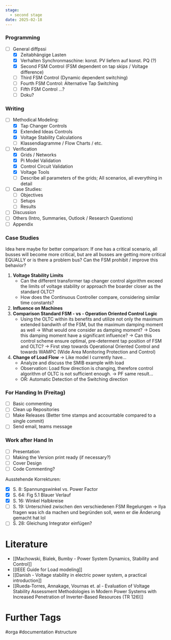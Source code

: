 ```yaml
---
stage:
  - second stage
date: 2025-02-18
---
```

### Programming
- [ ] General diffpssi
	- [x] Zeitabhängige Lasten
	- [x] Verhalten Synchronmaschine: konst. PV liefern auf konst. PQ (?)
	- [x] Second FSM Control (FSM dependent on tap skips / Voltage difference)
	- [ ] Third FSM Control (Dynamic dependent switching)
	- [ ] Fourth FSM Control: Alternative Tap Switching
	- [ ] Fifth FSM Control ...?
	- [ ] Doku?
### Writing
- [ ] Methodical Modeling:
	- [x] Tap Changer Controls
	- [x] Extended Ideas Controls
	- [x] Voltage Stability Calculations
	- [ ] Klassendiagramme / Flow Charts / etc.
- [ ] Verification
	- [x] Grids / Networks
	- [x] Pi Model Validation
	- [x] Control Circuit Validation
	- [x] Voltage Tools
	- [ ] Describe all parameters of the grids; All scenarios, all everything in detail
- [ ] Case Studies:
	- [ ] Objectives
	- [ ] Setups
	- [ ] Results
- [ ] Discussion
- [ ] Others (Intro, Summaries, Outlook / Research Questions)
- [ ] Appendix
### Case Studies
Idea here maybe for better comparison: If one has a critical scenario, all busses will become more critical, but are all busses are getting more critical EQUALLY or is there a problem bus? Can the FSM prohibit / improve this behavior?
1. **Voltage Stability Limits**
	- Can the different transformer tap changer control algorithm exceed the limits of voltage stability or approach the boarder closer as the standard OLTC?
	- How does the Continuous Controller compare, considering similar time constants?
2. **Influence on Machines**
3. **Comparison Standard FSM - vs - Operation Oriented Control Logic**
	- Using the OLTC within its benefits and utilize not only the maximum extended bandwith of the FSM, but the maximum damping moment as well
	  -> What would one consider as damping moment? 
	  -> Does this damping moment have a significant influence?
	  -> Can this control scheme ensure optimal, pre-determent tap position of FSM and OLTC?
	  -> First step towards Operational Oriented Control and towards WAMPC (Wide Area Monitoring Protection and Control)
4. **Change of Load Flow** -> Like model I currently have...
	- Analyze and discuss the SMIB example with load
	- Observation: Load flow direction is changing, therefore control algorithm of OLTC is not sufficient enough. -> PF same result...
	- OR: Automatic Detection of the Switching direction
### For Handing In (Freitag)
- [ ] Basic commenting
- [ ] Clean up Repositories
- [ ] Make Releases (Better time stamps and accountable compared to a single commit)
- [ ] Send email, teams message

### Work after Hand In
- [ ] Presentation
- [ ] Making the Version print ready (if necessary?)
- [ ] Cover Design
- [ ] Code Commenting?

Ausstehende Korrekturen:
- [x] S. 8: Spannungswinkel vs. Power Factor
- [x] S. 64: Fig 5.1 Blauer Verlauf
- [x] S. 16: Winkel Halbkreise
- [ ] S. 19: Unterschied zwischen den verschiedenen FSM Regelungen -> Ilya fragen was ich da machen und begründen soll, wenn er die Änderung gemacht hat lol
- [ ] S. 28: Gleichung Integrator einfügen?
# Literature
- [[Machowski, Bialek, Bumby - Power System Dynamics, Stability and Control]]
- [[IEEE Guide for Load modeling]]
- [[Danish - Voltage stability in electric power system, a practical introduction]]
- [[Rueda-Torres, Annakage, Vournas et. al - Evaluation of Voltage Stability Assessment Methodologies in Modern Power Systems with Increased Penetration of Inverter-Based Resources (TR 126)]]

# Further Tags
#orga #documentation #structure 